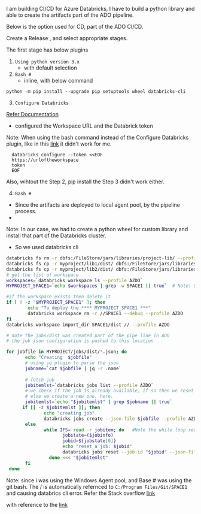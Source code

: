 
I am building CI/CD for Azure Databricks, I have to build a python library and able to create the artifacts part of the ADO pipeline.

Below is the option used for CD, part of the ADO CI/CD.

Create a Release , and select appropriate stages.

The first stage has below plugins

1. `Using python version 3.x`
    - with default selection
2. `Bash #`
    - inline, with below command
```
python -m pip install --upgrade pip setuptools wheel databricks-cli
``` 
3. `Configure Databricks`
 
[Refer Documentation](https://marketplace.visualstudio.com/items?itemName=riserrad.azdo-databricks)

   - configured the Workspace URL and the  Databrick token
 
 Note: 
   When using the bash command instead of the Configure Databricks plugin, like in this [link](https://docs.microsoft.com/en-us/answers/questions/113672/39databricks-configure-token39-command-waiting-for.html) it didn't work for me.
   ```
     databricks configure --token <<EOF
     https://urloftheworkspace
     token
     EOF
   ```
 Also, wihtout the Step 2, pip install the Step 3 didn't work either.
 
4. `Bash #`
 - Since the artifacts are deployed to local agent pool, by the pipeline process.
 - 
  Note: In our case, we had to create a python wheel for custom library and install that part of the Databricks cluster.
  
 - So we used databricks cli

```sh
databricks fs rm -r dbfs:/FileStore/jars/libraries/project-lib/ --profile AZDO
databricks fs cp -r myproject/lib1/dist/ dbfs:/FileStore/jars/libraries/lib1/ --profile AZDO
databricks fs cp -r myproject/lib2/dist/ dbfs:/FileStore/jars/libraries/lib2/ --profile AZDO
# get the list of workspace
workspaces=`databricks workspace ls --profile AZDO`
MYPROJECT_SPACE1=`echo $workspaces | grep -w SPACE1 || true`  # Note: SPACE1 is the folder that i need to deploy the artifacts in workspace

#if the workspace exists then delete it 
if [ ! -z "$MYPROJECT_SPACE1" ]; then 
        echo "To deploy the **** MYPROJECT_SPACE1 ***"
        databricks workspace rm -r //SPACE1 --debug --profile AZDO
fi
databricks workspace import_dir SPACE1/dist // --profile AZDO

# note the jobs/dist was created part of the pipe line in ADO
# the job json configuration is pushed to this location

for jobfile in MYPROJECT/jobs/dist/*.json; do
       echo "Creating  $jobfile"
       # using jq plugin to parse the json 
       jobname=`cat $jobfile | jq -r .name`
       
       # fetch job 
       jobitemlst=`databricks jobs list --profile AZDO`
       # we check if the job is already available, if so then we reset the job
       # else we create a new one. here.
       jobitemlst=`echo "$jobitemlst" | grep $jobname || true`
      if [[ -z $jobitemlst ]]; then
              echo "creating job"
              databricks jobs create --json-file $jobfile --profile AZDO
       else
              while IFS= read -r jobitem; do   #Note the while loop reads the content of the jobitemlst
                     jobstate=($jobinfo)
                     jobid=${jobstate[0]}
                     echo "reset a job: $jobid"
                     databricks jobs reset --job-id "$jobid" --json-file $jobfile --profile AZDO
                done <<< "$jobitemlst"
       fi
 done
```

Note: since i was using the Windows Agent pool, and Base # was using the git bash.
The / is automatically refernced to `C:/Program Files/Git/SPACE1` and causing databrics cli error.
Refer the Stack overflow [link](https://stackoverflow.com/questions/71580686/databricks-cli-in-git-bash-on-windows-returns-error-message-invalid-parameter)


with reference to the [link](https://levelup.gitconnected.com/continuous-integration-and-delivery-in-azure-databricks-1ba56da3db45)
